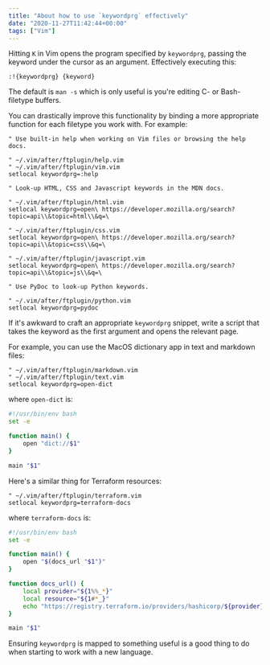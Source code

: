 ```yaml
---
title: "About how to use `keywordprg` effectively"
date: "2020-11-27T11:42:44+00:00"
tags: ["Vim"]
---
```


Hitting `K` in Vim opens the program specified by `keywordprg`, passing the
keyword under the cursor as an argument. Effectively executing this:

```vim
:!{keywordprg} {keyword}
```

The default is `man -s` which is only useful is you're editing C- or
Bash-filetype buffers.

You can drastically improve this functionality by binding a more appropriate
function for each filetype you work with. For example:

```vim
" Use built-in help when working on Vim files or browsing the help docs.

" ~/.vim/after/ftplugin/help.vim
" ~/.vim/after/ftplugin/vim.vim
setlocal keywordprg=:help

" Look-up HTML, CSS and Javascript keywords in the MDN docs.

" ~/.vim/after/ftplugin/html.vim
setlocal keywordprg=open\ https://developer.mozilla.org/search?topic=api\\&topic=html\\&q=\

" ~/.vim/after/ftplugin/css.vim
setlocal keywordprg=open\ https://developer.mozilla.org/search?topic=api\\&topic=css\\&q=\

" ~/.vim/after/ftplugin/javascript.vim
setlocal keywordprg=open\ https://developer.mozilla.org/search?topic=api\\&topic=js\\&q=\

" Use PyDoc to look-up Python keywords.

" ~/.vim/after/ftplugin/python.vim
setlocal keywordprg=pydoc
```

If it's awkward to craft an appropriate `keywordprg` snippet, write a script that takes the
keyword as the first argument and opens the relevant page.

For example, you can use the MacOS dictionary app in text and markdown files:
```vim
" ~/.vim/after/ftplugin/markdown.vim
" ~/.vim/after/ftplugin/text.vim
setlocal keywordprg=open-dict
```
where `open-dict` is:
```bash
#!/usr/bin/env bash
set -e

function main() {
    open "dict://$1"
}

main "$1"
```

Here's a similar thing for Terraform resources:

```vim
" ~/.vim/after/ftplugin/terraform.vim
setlocal keywordprg=terraform-docs
```
where `terraform-docs` is:
```bash
#!/usr/bin/env bash
set -e

function main() {
    open "$(docs_url "$1")"
}

function docs_url() {
    local provider="${1%%_*}"
    local resource="${1#*_}"
    echo "https://registry.terraform.io/providers/hashicorp/${provider}/latest/docs/resources/${resource}"
}

main "$1"
```

Ensuring `keywordprg` is mapped to something useful is a good thing to do when
starting to work with a new language.

